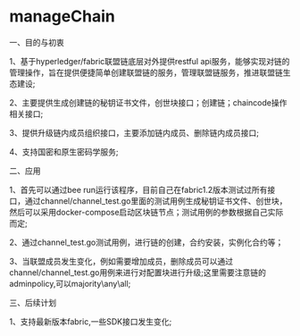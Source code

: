 # manageChain

一、目的与初衷

1、基于hyperledger/fabric联盟链底层对外提供restful api服务，能够实现对链的管理操作，旨在提供便捷简单创建联盟链的服务，管理联盟链服务，推进联盟链生态建设;

2、主要提供生成创建链的秘钥证书文件，创世块接口；创建链；chaincode操作相关接口;

3、提供升级链内成员组织接口，主要添加链内成员、删除链内成员接口;

4、支持国密和原生密码学服务;

二、应用

1、首先可以通过bee run运行该程序，目前自己在fabric1.2版本测试过所有接口，通过channel/channel_test.go里面的测试用例生成秘钥证书文件、创世块，然后可以采用docker-compose启动区块链节点；测试用例的参数根据自己实际而定;

2、通过channel_test.go测试用例，进行链的创建，合约安装，实例化合约等；

3、当联盟成员发生变化，例如需要增加成员，删除成员可以通过channel/channel_test.go用例来进行对配置块进行升级;这里需要注意链的adminpolicy,可以majority\any\all;

三、后续计划

1、支持最新版本fabric,一些SDK接口发生变化;

